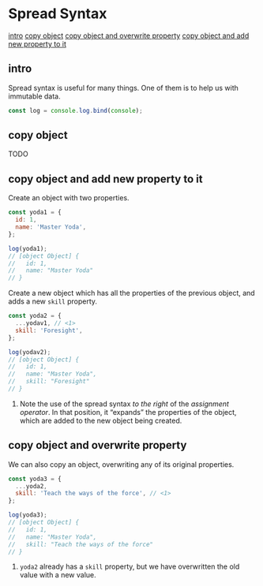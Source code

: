 # Spread Syntax

[intro](#intro)
[copy object](#copy-object)
[copy object and overwrite property](#copy-object-and-overwrite-property)
[copy object and add new property to it](#copy-object-and-add-new-property-to-it)


## intro
Spread syntax is useful for many things. One of them is to help us with immutable data.

```js
const log = console.log.bind(console);
```

## copy object

TODO


## copy object and add new property to it

Create an object with two properties.

```js
const yoda1 = {
  id: 1,
  name: 'Master Yoda',
};

log(yoda1);
// [object Object] {
//   id: 1,
//   name: "Master Yoda"
// }
```

Create a new object which has all the properties of the previous object, and adds a new `skill` property.

```js
const yoda2 = {
  ...yodav1, // <1>
  skill: 'Foresight',
};

log(yodav2);
// [object Object] {
//   id: 1,
//   name: "Master Yoda",
//   skill: "Foresight"
// }

```

1. Note the use of the spread syntax *to the right* of the _assignment operator_. In that position, it “expands” the properties of the object, which are added to the new object being created.

## copy object and overwrite property

We can also copy an object, overwriting any of its original properties.

```js
const yoda3 = {
  ...yoda2,
  skill: 'Teach the ways of the force', // <1>
};

log(yoda3);
// [object Object] {
//   id: 1,
//   name: "Master Yoda",
//   skill: "Teach the ways of the force"
// }
```

1. `yoda2` already has a `skill` property, but we have overwritten the old value with a new value.


